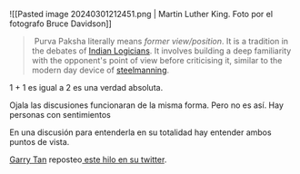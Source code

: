 ![[Pasted image 20240301212451.png | Martin Luther King. Foto por el fotografo Bruce Davidson]]
>  Purva Paksha literally means _former view/position_. It is a tradition in the debates of [Indian Logicians](https://en.wikipedia.org/wiki/Indian_logic "Indian logic"). It involves building a deep familiarity with the opponent's point of view before criticising it, similar to the modern day device of [steelmanning](https://en.wikipedia.org/wiki/Steelmanning "Steelmanning").

1 + 1 es igual a 2 es una verdad absoluta. 

Ojala las discusiones funcionaran de la misma forma. Pero no es así. Hay personas con sentimientos

En una discusión para entenderla en su totalidad hay entender ambos puntos de vista.

 
[Garry Tan](https://en.wikipedia.org/wiki/Garry_Tan) reposteo[ este hilo en su twitter](https://twitter.com/G_S_Bhogal/status/1740076668490756549).